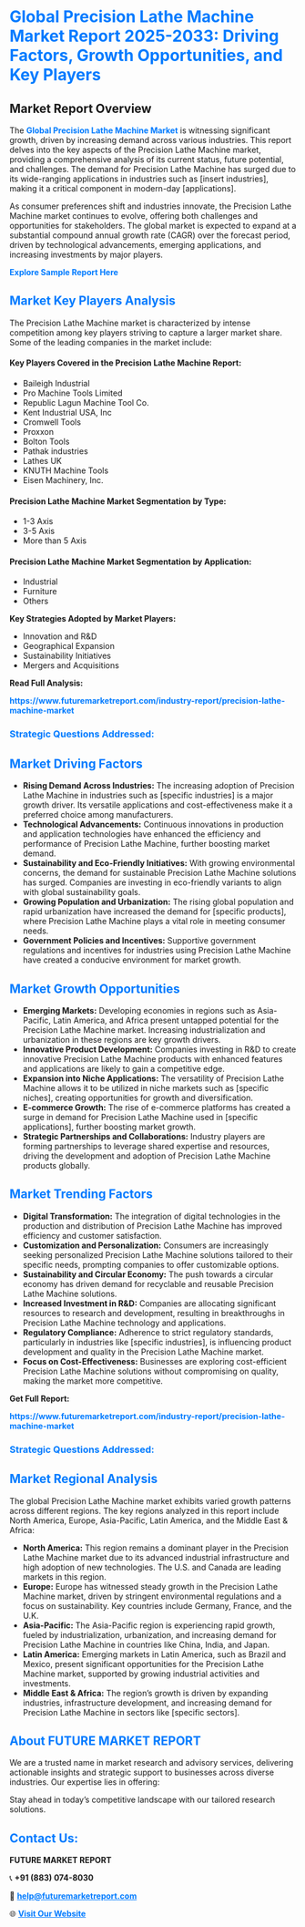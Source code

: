<h1 style="color: #007BFF;">Global Precision Lathe Machine Market Report 2025-2033: Driving Factors, Growth Opportunities, and Key Players</h1>

<section id="overview">
<h2>Market Report Overview</h2>
<p>The <a href="https://www.futuremarketreport.com/industry-report/precision-lathe-machine-market" style="color: #007BFF; text-decoration: none;"><strong>Global Precision Lathe Machine Market</strong></a> is witnessing significant growth, driven by increasing demand across various industries. This report delves into the key aspects of the Precision Lathe Machine market, providing a comprehensive analysis of its current status, future potential, and challenges. The demand for Precision Lathe Machine has surged due to its wide-ranging applications in industries such as [insert industries], making it a critical component in modern-day [applications].</p>
<p>As consumer preferences shift and industries innovate, the Precision Lathe Machine market continues to evolve, offering both challenges and opportunities for stakeholders. The global market is expected to expand at a substantial compound annual growth rate (CAGR) over the forecast period, driven by technological advancements, emerging applications, and increasing investments by major players.</p>
</section>

<section id="overview">
<p><a href="https://www.futuremarketreport.com/request-sample/reportId=55941" style="color: #007BFF; text-decoration: none;"><strong>Explore Sample Report Here</strong></a></p>
</section>

<section id="key-players">
<h2 style="color: #007BFF;">Market Key Players Analysis</h2>
<p>The Precision Lathe Machine market is characterized by intense competition among key players striving to capture a larger market share. Some of the leading companies in the market include:</p>
<h4>Key Players Covered in the Precision Lathe Machine Report:</h4>
<ul><li>Baileigh Industrial</li><li>Pro Machine Tools Limited</li><li>Republic Lagun Machine Tool Co.</li><li>Kent Industrial USA, Inc</li><li>Cromwell Tools</li><li>Proxxon</li><li>Bolton Tools</li><li>Pathak industries</li><li>Lathes UK</li><li>KNUTH Machine Tools</li><li>Eisen Machinery, Inc.</li></ul>
<h4>Precision Lathe Machine Market Segmentation by Type:</h4>
<ul><li>1-3 Axis</li><li>3-5 Axis</li><li>More than 5 Axis</li></ul>

<h4>Precision Lathe Machine Market Segmentation by Application:</h4>
<ul><li>Industrial</li><li>Furniture</li><li>Others</li></ul>
<p><strong>Key Strategies Adopted by Market Players:</strong></p>
<ul>
<li>Innovation and R&D</li>
<li>Geographical Expansion</li>
<li>Sustainability Initiatives</li>
<li>Mergers and Acquisitions</li>
</ul>
</section>

<section>
<p><strong>Read Full Analysis: </strong></p><a href="https://www.futuremarketreport.com/industry-report/precision-lathe-machine-market" style="color: #007BFF; text-decoration: none;"><strong>https://www.futuremarketreport.com/industry-report/precision-lathe-machine-market</strong></a>
<h3 style="color: #007BFF;">Strategic Questions Addressed:</h3>
</section>

<section id="driving-factors">
<h2 style="color: #007BFF;">Market Driving Factors</h2>
<ul>
<li><strong>Rising Demand Across Industries:</strong> The increasing adoption of Precision Lathe Machine in industries such as [specific industries] is a major growth driver. Its versatile applications and cost-effectiveness make it a preferred choice among manufacturers.</li>
<li><strong>Technological Advancements:</strong> Continuous innovations in production and application technologies have enhanced the efficiency and performance of Precision Lathe Machine, further boosting market demand.</li>
<li><strong>Sustainability and Eco-Friendly Initiatives:</strong> With growing environmental concerns, the demand for sustainable Precision Lathe Machine solutions has surged. Companies are investing in eco-friendly variants to align with global sustainability goals.</li>
<li><strong>Growing Population and Urbanization:</strong> The rising global population and rapid urbanization have increased the demand for [specific products], where Precision Lathe Machine plays a vital role in meeting consumer needs.</li>
<li><strong>Government Policies and Incentives:</strong> Supportive government regulations and incentives for industries using Precision Lathe Machine have created a conducive environment for market growth.</li>
</ul>
</section>

<section id="growth-opportunities">
<h2 style="color: #007BFF;">Market Growth Opportunities</h2>
<ul>
<li><strong>Emerging Markets:</strong> Developing economies in regions such as Asia-Pacific, Latin America, and Africa present untapped potential for the Precision Lathe Machine market. Increasing industrialization and urbanization in these regions are key growth drivers.</li>
<li><strong>Innovative Product Development:</strong> Companies investing in R&D to create innovative Precision Lathe Machine products with enhanced features and applications are likely to gain a competitive edge.</li>
<li><strong>Expansion into Niche Applications:</strong> The versatility of Precision Lathe Machine allows it to be utilized in niche markets such as [specific niches], creating opportunities for growth and diversification.</li>
<li><strong>E-commerce Growth:</strong> The rise of e-commerce platforms has created a surge in demand for Precision Lathe Machine used in [specific applications], further boosting market growth.</li>
<li><strong>Strategic Partnerships and Collaborations:</strong> Industry players are forming partnerships to leverage shared expertise and resources, driving the development and adoption of Precision Lathe Machine products globally.</li>
</ul>
</section>

<section id="trending-factors">
<h2 style="color: #007BFF;">Market Trending Factors</h2>
<ul>
<li><strong>Digital Transformation:</strong> The integration of digital technologies in the production and distribution of Precision Lathe Machine has improved efficiency and customer satisfaction.</li>
<li><strong>Customization and Personalization:</strong> Consumers are increasingly seeking personalized Precision Lathe Machine solutions tailored to their specific needs, prompting companies to offer customizable options.</li>
<li><strong>Sustainability and Circular Economy:</strong> The push towards a circular economy has driven demand for recyclable and reusable Precision Lathe Machine solutions.</li>
<li><strong>Increased Investment in R&D:</strong> Companies are allocating significant resources to research and development, resulting in breakthroughs in Precision Lathe Machine technology and applications.</li>
<li><strong>Regulatory Compliance:</strong> Adherence to strict regulatory standards, particularly in industries like [specific industries], is influencing product development and quality in the Precision Lathe Machine market.</li>
<li><strong>Focus on Cost-Effectiveness:</strong> Businesses are exploring cost-efficient Precision Lathe Machine solutions without compromising on quality, making the market more competitive.</li>
</ul>
</section>

<section>
<p><strong>Get Full Report: </strong></p><a href="https://www.futuremarketreport.com/industry-report/precision-lathe-machine-market" style="color: #007BFF; text-decoration: none;"><strong>https://www.futuremarketreport.com/industry-report/precision-lathe-machine-market</strong></a>
<h3 style="color: #007BFF;">Strategic Questions Addressed:</h3>
</section>


<section id="regional-analysis">
<h2 style="color: #007BFF;">Market Regional Analysis</h2>
<p>The global Precision Lathe Machine market exhibits varied growth patterns across different regions. The key regions analyzed in this report include North America, Europe, Asia-Pacific, Latin America, and the Middle East & Africa:</p>
<ul>
<li><strong>North America:</strong> This region remains a dominant player in the Precision Lathe Machine market due to its advanced industrial infrastructure and high adoption of new technologies. The U.S. and Canada are leading markets in this region.</li>
<li><strong>Europe:</strong> Europe has witnessed steady growth in the Precision Lathe Machine market, driven by stringent environmental regulations and a focus on sustainability. Key countries include Germany, France, and the U.K.</li>
<li><strong>Asia-Pacific:</strong> The Asia-Pacific region is experiencing rapid growth, fueled by industrialization, urbanization, and increasing demand for Precision Lathe Machine in countries like China, India, and Japan.</li>
<li><strong>Latin America:</strong> Emerging markets in Latin America, such as Brazil and Mexico, present significant opportunities for the Precision Lathe Machine market, supported by growing industrial activities and investments.</li>
<li><strong>Middle East & Africa:</strong> The region’s growth is driven by expanding industries, infrastructure development, and increasing demand for Precision Lathe Machine in sectors like [specific sectors].</li>
</ul>
</section>

<footer>
<h2 style="color: #007BFF;">About FUTURE MARKET REPORT</h2>
<p>We are a trusted name in market research and advisory services, delivering actionable insights and strategic support to businesses across diverse industries. Our expertise lies in offering:</p>

<p>Stay ahead in today’s competitive landscape with our tailored research solutions.</p>

<h2 style="color: #007BFF;">Contact Us:</h2>
<p><strong>FUTURE MARKET REPORT</strong></p>
<p>📞 <strong>+91 (883) 074-8030</strong></p>
<p>📧 <strong><a href="mailto:help@futuremarketreport.com" style="color: #007BFF;">help@futuremarketreport.com</a></strong></p>
<p>🌐 <strong><a href="https://www.futuremarketreport.com/" style="color: #007BFF;">Visit Our Website</a></strong></p>
</footer>